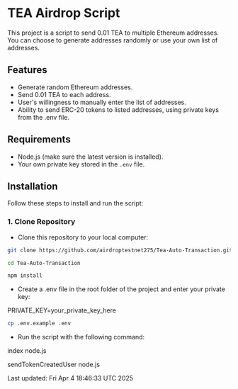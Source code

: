 # TEA Airdrop Script

This project is a script to send 0.01 TEA to multiple Ethereum addresses. You can choose to generate addresses randomly or use your own list of addresses.

## Features

- Generate random Ethereum addresses.
- Send 0.01 TEA to each address.
- User's willingness to manually enter the list of addresses.
- Ability to send ERC-20 tokens to listed addresses, using private keys from the .env file.

## Requirements

- Node.js (make sure the latest version is installed).
- Your own private key stored in the `.env` file.

## Installation

Follow these steps to install and run the script:

### 1. Clone Repository

- Clone this repository to your local computer:

``` bash
git clone https://github.com/airdroptestnet275/Tea-Auto-Transaction.git

cd Tea-Auto-Transaction

npm install
```

- Create a .env file in the root folder of the project and enter your private key:

PRIVATE_KEY=your_private_key_here

``` bash
cp .env.example .env
```

- Run the script with the following command:

index node.js

sendTokenCreatedUser node.js

Last updated: Fri Apr  4 18:46:33 UTC 2025

